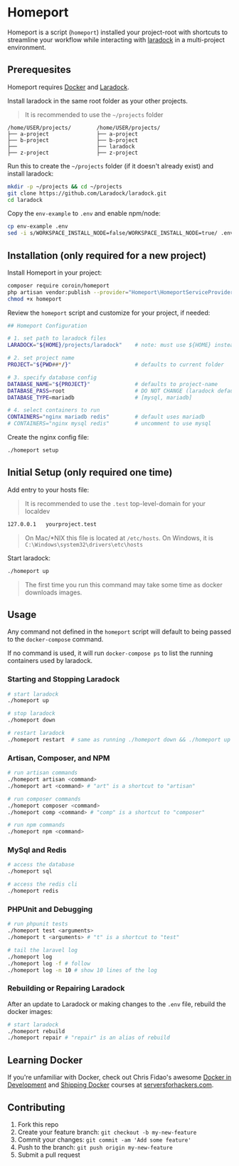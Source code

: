 # Homeport

Homeport is a script (`homeport`) installed your project-root with shortcuts to streamline your workflow while interacting with [laradock](http://laradock.io) in a multi-project environment.

## Prerequesites

Homeport requires [Docker](https://www.docker.com/community-edition#/download) and [Laradock](http://laradock.io).

Install laradock in the same root folder as your other projects.

> It is recommended to use the `~/projects` folder

```
/home/USER/projects/        /home/USER/projects/
├── a-project               ├── a-project
├── b-project               ├── b-project
├──                         ├── laradock
├── z-project               ├── z-project
```

Run this to create the `~/projects` folder (if it doesn't already exist) and install laradock:

```bash
mkdir -p ~/projects && cd ~/projects
git clone https://github.com/Laradock/laradock.git
cd laradock
```

Copy the `env-example` to `.env` and enable npm/node:

```bash
cp env-example .env
sed -i s/WORKSPACE_INSTALL_NODE=false/WORKSPACE_INSTALL_NODE=true/ .env
```

## Installation (only required for a new project)

Install Homeport in your project:

```bash
composer require coroin/homeport
php artisan vendor:publish --provider="Homeport\HomeportServiceProvider"
chmod +x homeport
```

Review the `homeport` script and customize for your project, if needed:

```bash
## Homeport Configuration

# 1. set path to laradock files
LARADOCK="${HOME}/projects/laradock"    # note: must use ${HOME} instead of ~

# 2. set project name
PROJECT="${PWD##*/}"                    # defaults to current folder

# 3. specify database config
DATABASE_NAME="${PROJECT}"              # defaults to project-name
DATABASE_PASS=root                      # DO NOT CHANGE (laradock default)
DATABASE_TYPE=mariadb                   # [mysql, mariadb]

# 4. select containers to run
CONTAINERS="nginx mariadb redis"        # default uses mariadb
# CONTAINERS="nginx mysql redis"        # uncomment to use mysql
```

Create the nginx config file:

```bash
./homeport setup
```

## Initial Setup (only required one time)

Add entry to your hosts file:

> It is recommended to use the `.test` top-level-domain for your localdev

```bash
127.0.0.1   yourproject.test
```

> On Mac/\*NIX this file is located at `/etc/hosts`.
> On Windows, it is `C:\Windows\system32\drivers\etc\hosts`

Start laradock:

```bash
./homeport up
```
> The first time you run this command may take some time as docker downloads images.

## Usage

Any command not defined in the `homeport` script will default to being passed to the `docker-compose` command.

If no command is used, it will run `docker-compose ps` to list the running containers used by laradock.

### Starting and Stopping Laradock

```bash
# start laradock
./homeport up

# stop laradock
./homeport down

# restart laradock
./homeport restart  # same as running ./homeport down && ./homeport up
```

### Artisan, Composer, and NPM

```bash
# run artisan commands
./homeport artisan <command>
./homeport art <command> # "art" is a shortcut to "artisan"

# run composer commands
./homeport composer <command>
./homeport comp <command> # "comp" is a shortcut to "composer"

# run npm commands
./homeport npm <command>
```

### MySql and Redis

```bash
# access the database
./homeport sql

# access the redis cli
./homeport redis
```

### PHPUnit and Debugging

```bash
# run phpunit tests
./homeport test <arguments>
./homeport t <arguments> # "t" is a shortcut to "test"

# tail the laravel log
./homeport log
./homeport log -f # follow
./homeport log -n 10 # show 10 lines of the log
```

### Rebuilding or Repairing Laradock

After an update to Laradock or making changes to the `.env` file, rebuild the docker images:

```bash
# start laradock
./homeport rebuild
./homeport repair # "repair" is an alias of rebuild
```

## Learning Docker

If you're unfamiliar with Docker, check out Chris Fidao's awesome [Docker in Development](https://serversforhackers.com/s/docker-in-development) and [Shipping Docker](https://serversforhackers.com/shipping-docker) courses at [serversforhackers.com](https://serversforhackers.com).

## Contributing

1. Fork this repo
2. Create your feature branch: `git checkout -b my-new-feature`
3. Commit your changes: `git commit -am 'Add some feature'`
4. Push to the branch: `git push origin my-new-feature`
5. Submit a pull request
